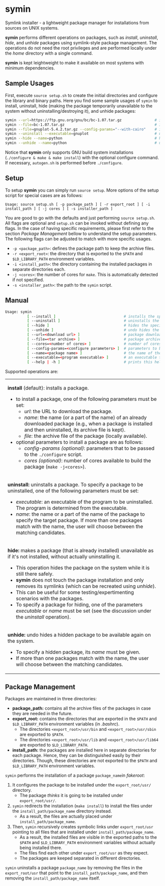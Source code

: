 # symin
Symlink installer - a lightweight package manager for installations from sources on UNIX systems. 

**symin** performs different operations on packages, such as *install*, *uninstall*, *hide*, and *unhide* packages using symlink-style package management.
The operations do not need the root privileges and are performed locally under the *home* directory with a single command. 

**symin** is kept leightweight to make it available on most systems with minimum dependencies. 

## Sample Usages
First, execute `source setup.sh` to create the initial directories and configure the library and binary paths. 
Here you find some sample usages of `symin` to install, uninstall, hide (making the package temporarily unavailable to the system without uninstalling/destroying it), and unhide packages:
```bash
symin --url=https://ftp.gnu.org/gnu/bc/bc-1.07.tar.gz               # install from the URL (archive will be downloaded)
symin --file=bc-1.07.tar.gz                                         # install from the archive file (archive file should be available)
symin --file=gnuplot-5.4.2.tar.gz --config-params="--with-cairo"    # install from the archive and setting the configure parameters
symin --uninstall --executable=gnuplot                              # uninstall the gnuplot program (program identified by its executable)
symin --hide --name=python                                          # hides python3 without actually uninstalling it
symin --unhide --name=python                                        # undo hide a hidden application by its qualified name  
```

Notice that **symin** only supports GNU build system installations (`./configure & make & make install`) with the optional configure command. If necessary, `autogen.sh` is performed before `./configure`.


## Setup

To setup **symin** you can simply run `source setup`. More options of the setup script for special cases are as follows: 

`Usage: source setup.sh [ -p package_path ] [ -r export_root ] [ -i install_path ] [ -j cores ] [ -s installer_path ]`

You are good to go with the defaults and just performing `source setup.sh`. All flags are optional and `setup.sh` can be invoked without defining any flags. In the case of having specific requirements, please first refer to the section *Package Management* bellow to understand the setup parameters. The following flags can be adjusted to match with more specific usages. 
- `-p <package_path>`: defines the package path to keep the archive files.
- `-r <export_root>`: the directory that is exported to the `$PATH` and `$LD_LIBRARY_PATH` environment variables.
- `-i <install_path>`: the directory containing the installed packages in separate directories each.
- `-j <cores>`: the number of cores for `make`. This is automatically detected if not specified.
- `-s <installer_path>`: the path to the `symin` script.

## Manual

```bash
Usage: symin
          [ --install ]                               # installs the specified package (default behavior)
          [ --uninstall ]                             # uninstalls the specified package
          [ --hide ]                                  # hides the specified package as if it is not installed
          [ --unhide ]                                # undo hides the specified package
          [ --url=<download url> ]                    # package download URL
          [ --file=<tar archive> ]                    # package archive file name
          [ --cores=<number of cores> ]               # number of cores to use for build
          [ --config-params=<configure parameters> ]  # parameters to be passed to ./configure
          [ --name=<package name> ]                   # the name of the package (or a part of its name)
          [ --executable=<program executable> ]       # an executable to specify a program for uninstall or hide
          [ --help | -h ]                             # prints this help message
 ```

Supported operations are:
<table>
<tr> 
<td>
                    
**install** (default): 
installs a package.<br>
  - to install a package, one of the following parameters must be set:<br>
    - *url*: the URL to download the package.<br>
    - *name*: the name (or a part of the name) of an already downloaded package (e.g., when a package is installed and then uninstalled, its archive file is kept).
    - *file*: the archive file of the package (locally available).<br>
  - optional parameters to install a package are as follows:<br>
    - *config-params* *(optional)*: parameters that to be passed to the `./configure` script.<br>
    - *cores* *(optional)*: number of cores available to build the package (`make -j<cores>`).
              
</td>
</tr>
<tr>
<td>

**uninstall:** 
uninstalls a package. To specify a package to be uninstalled, one of the following parameters must be set:
  - *executable*: an executable of the program to be uninstalled. The program is determined from the executable.
  - *name*: the name or a part of the name of the package to specify the target package. If more than one packages match with the name, the user will choose between the matching candidates.
          
</td>
</tr>
<tr> 
<td>
                    
**hide:**
makes a package (that is already installed) unavailable as if it's not installed, without actually uninstalling it. 
          
  - This operation hides the package on the system while it is still there safely. 
  - **symin** does not touch the package installation and only removes its symlinks (which can be recreated using *unhide*). 
  - This can be useful for some testing/expertimenting scenarios with the packages. 
  - To specify a package for hiding, one of the parameters *executable* or *name* must be set (see the discussion under the *uninstall* operation).
                    
</td>
</tr>
<tr>
<td>
                    
**unhide:** 
undo hides a hidden package to be available again on the system. 
  - To specify a hidden package, its *name* must be given. 
  - If more than one packages match with the name, the user will choose between the matching candidates. 
                    
</td>
</tr>
</table>

## Package Management

Packages are maintained in three directories:
- **package_path:** contains all the archive files of the packages in case they are needed in the future.
- **export_root:** contains the directories that are exported in the `$PATH` and `$LD_LIBRARY_PATH` environment variables (in _.bashrc_).
  - The directories `<export_root>/usr/bin` and `<export_root>/usr/sbin` are exported to `$PATH`. 
  - The directories `<export_root>/usr/lib` and `<export_root>/usr/lib64` are exported to `$LD_LIBRARY_PATH`. 
- **install_path:** the packages are installed here in separate directories for each package. Hence, they can be distinguished easily by their directories. Though, these directories are not exported to the `$PATH` and `$LD_LIBRARY_PATH` environment variables.

`symin` performs the installation of a package `package_name`in _fakeroot_: 
1. It configures the package to be installed under the `export_root/usr/` directory. 
    - The package _thinks_ it is going to be installed under `export_root/usr/`.
3. `symin` redirects the installation (`make install`) to install the files under the `install_path/package_name` directory instead. 
    - As a result, the files are actually placed under `install_path/package_name`.
4. Then, `symin` recursively creates symbolic links under `export_root/usr` pointing to all files that are installed under `install_path/package_name`. 
    - As a result, the installed files are visible in the exported paths to the `$PATH` and `$LD_LIBRARY_PATH` environment variables without actually being installed there. 
    - The files find each other under `export_root/usr` as they expect.
    - The packages are keeped separated in different directories. 

`symin` uninstalls a package `package_name` by removing the files in the `export_root/usr` that point to the `install_path/package_name`, and then removing the `install_path/package_name` itself.

